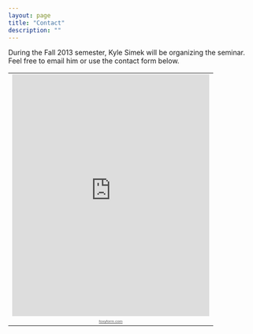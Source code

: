 ```yaml
---
layout: page
title: "Contact"
description: ""
---
```


During the Fall 2013 semester, Kyle Simek will be organizing the seminar.  Feel free to email him or use the contact form below.

<div>
<table cellspacing="0" cellpadding="0" border="0"><tr><td><iframe width="400" height="490" frameborder="0" src="http://www.foxyform.com/form.php?id=293666&sec_hash=3c74e84b2c8"></iframe></td></tr><tr><td align="center"><a style="font:8px Arial;color:#5C5C5C;" href="http://www.foxyform.com">foxyform.com</a></td></tr></table>
</div>
